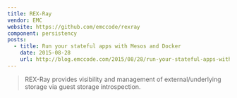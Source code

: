```yaml
---
title: REX-Ray
vendor: EMC
website: https://github.com/emccode/rexray
component: persistency
posts:
  - title: Run your stateful apps with Mesos and Docker
    date: 2015-08-28
    url: http://blog.emccode.com/2015/08/28/run-your-stateful-apps-with-mesos-and-docker/
---
```

> REX-Ray provides visibility and management of external/underlying storage via guest storage introspection.
